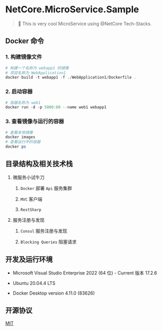 # NetCore.MicroService.Sample

> :rocket: This is very cool MicroService using @NetCore Tech-Stacks.

## Docker 命令

### 1. 构建镜像文件

```powershell
# 构建一个名称为 webapp1 的镜像
# 项目名称为 WebApplication1
docker build -t webapp1 -f ./WebApplication1/Dockerfile .
```

### 2. 启动容器

```powershell
# 容器名称为 web1
docker run -d -p 5000:80 --name web1 webapp1
```

### 3. 查看镜像与运行的容器

```powershell
# 查看本地镜像
docker images
# 查看运行中的容器
docker ps
```

## 目录结构及相关技术栈

1. 微服务小试牛刀
   
   1. `Docker` 部署 `Api` 服务集群
   
   2. `MVC` 客户端
   
   3. `RestSharp`

2. 服务注册与发现
   
   1. `Consul` 服务注册与发现
   
   2. `Blocking Queries` 阻塞请求

## 开发及运行环境

- Microsoft Visual Studio Enterprise 2022 (64 位) - Current 版本 17.2.6

- Ubuntu 20.04.4 LTS

- Docker Desktop version 4.11.0 (83626)

## 开源协议

<p>
<a href="LICENSE">MIT</a>
</p>